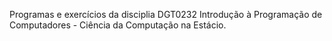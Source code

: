 Programas e exercícios da disciplia DGT0232 Introdução à Programação de Computadores - Ciência da Computação na Estácio.
